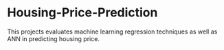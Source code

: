 # Housing-Price-Prediction

This projects evaluates machine learning regression techniques as well as ANN in predicting housing price.
